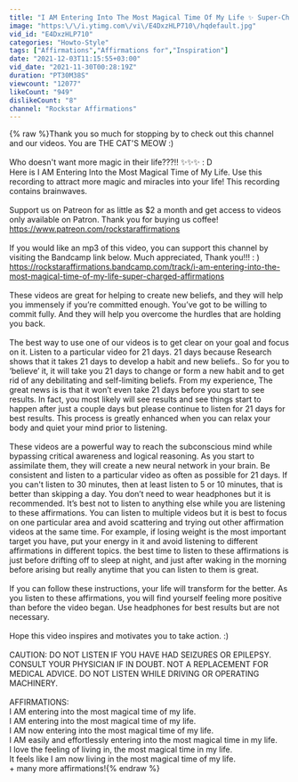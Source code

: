 ```yaml
---
title: "I AM Entering Into The Most Magical Time Of My Life ✨ Super-Charged Affirmations"
image: "https:\/\/i.ytimg.com\/vi\/E4DxzHLP710\/hqdefault.jpg"
vid_id: "E4DxzHLP710"
categories: "Howto-Style"
tags: ["Affirmations","Affirmations for","Inspiration"]
date: "2021-12-03T11:15:55+03:00"
vid_date: "2021-11-30T00:28:19Z"
duration: "PT30M38S"
viewcount: "12077"
likeCount: "949"
dislikeCount: "8"
channel: "Rockstar Affirmations"
---
```

{% raw %}Thank you so much for stopping by to check out this channel and our videos. You are THE CAT'S MEOW :)<br /><br />Who doesn't want more magic in their life???!! ✨✨✨ : D <br />Here is I AM Entering Into the Most Magical Time of My Life. Use this recording to attract more magic and miracles into your life!  This recording contains brainwaves.<br /><br />Support us on Patreon for as little as $2 a month and get access to videos only available on Patron.  Thank you for buying us coffee! <br /><a rel="nofollow" target="blank" href="https://www.patreon.com/rockstaraffirmations">https://www.patreon.com/rockstaraffirmations</a><br /><br />If you would like an mp3 of this video, you can support this channel by visiting the Bandcamp link below.  Much appreciated, Thank you!!! : )<br /><a rel="nofollow" target="blank" href="https://rockstaraffirmations.bandcamp.com/track/i-am-entering-into-the-most-magical-time-of-my-life-super-charged-affirmations">https://rockstaraffirmations.bandcamp.com/track/i-am-entering-into-the-most-magical-time-of-my-life-super-charged-affirmations</a><br /><br />These videos are great for helping to create new beliefs, and they will help you immensely if you’re committed enough.  You’ve got to be willing to commit fully.  And they will help you overcome the hurdles that are holding you back.  <br /><br />The best way to use one of our videos is to get clear on your goal and focus on it. Listen to a particular video for 21 days.  21 days because Research shows that it takes 21 days to develop a habit and new beliefs..  So for you to ‘believe’ it, it will take you 21 days to change or form a new habit and to get rid of any debilitating and self-limiting beliefs.  From my experience, The great news is is that it won’t even take 21 days before you start to see results.  In fact, you most likely will see results and see things start to happen after just a couple days but please continue to listen for 21 days for best results.  This process is greatly enhanced when you can relax your body and quiet your mind prior to listening.<br /><br />These videos are a powerful way to reach the subconscious mind while bypassing critical awareness and logical reasoning. As you start to assimilate them, they will create a new neural network in your brain. Be consistent and listen to a particular video as often as possible for 21 days.  If you can't listen to 30 minutes, then at least listen to 5 or 10 minutes, that is better than skipping a day. You don’t need to wear headphones but it is recommended.  It’s best not to listen to anything else while you are listening to these affirmations.  You can listen to multiple videos but it is best to focus on one particular area and avoid scattering and trying out other affirmation videos at the same time. For example, if losing weight is the most important target you have, put your energy in it and avoid listening to different affirmations in different topics. the best time to listen to these affirmations is just before drifting off to sleep at night, and just after waking in the morning before arising but really anytime that you can listen to them is great.<br /><br />If you can follow these instructions, your life will transform for the better.  As you listen to these affirmations, you will find yourself feeling more positive than before the video began.  Use headphones for best results but are not necessary.<br /><br />Hope this video inspires and motivates you to take action.  :)<br /><br />CAUTION: DO NOT LISTEN IF YOU HAVE HAD SEIZURES OR EPILEPSY. CONSULT YOUR PHYSICIAN IF IN DOUBT. NOT A REPLACEMENT FOR MEDICAL ADVICE. DO NOT LISTEN WHILE DRIVING OR OPERATING MACHINERY.<br /><br />AFFIRMATIONS:<br />I AM entering into the most magical time of my life.<br />I AM entering into the most magical time of my life.<br />I AM now entering into the most magical time of my life.<br />I AM easily and effortlessly entering into the most magical time in my life.<br />I love the feeling of living in, the most magical time in my life.<br />It feels like I am now living in the most magical time of my life.<br />+ many more affirmations!{% endraw %}
